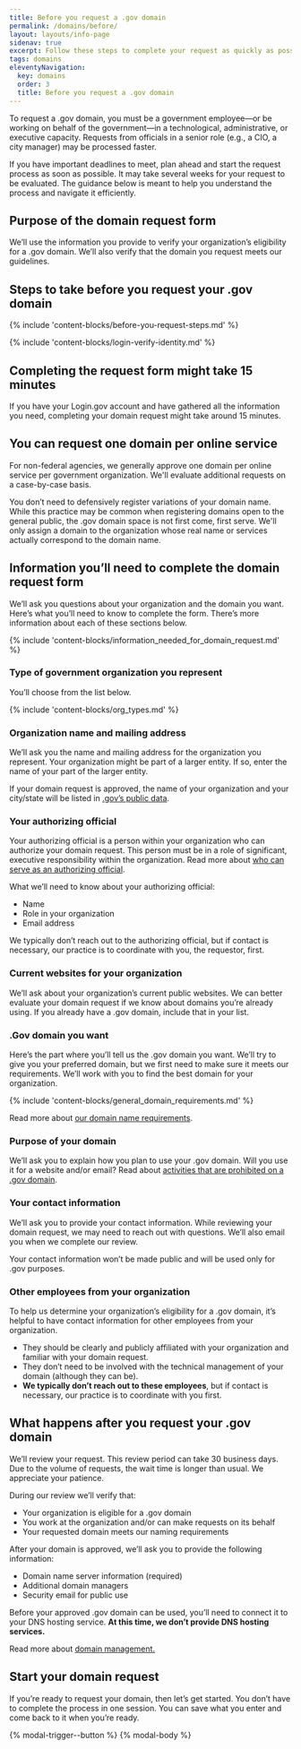 ```yaml
---
title: Before you request a .gov domain
permalink: /domains/before/
layout: layouts/info-page
sidenav: true
excerpt: Follow these steps to complete your request as quickly as possible
tags: domains
eleventyNavigation:
  key: domains
  order: 3
  title: Before you request a .gov domain
---
```


To request a .gov domain, you must be a government employee—or be working on behalf of the government—in a technological, administrative, or executive capacity. Requests from officials in a senior role (e.g., a CIO, a city manager) may be processed faster.
 
If you have important deadlines to meet, plan ahead and start the request process as soon as possible. It may take several weeks for your request to be evaluated. The guidance below is meant to help you understand the process and navigate it efficiently. 

## Purpose of the domain request form

We’ll use the information you provide to verify your organization’s eligibility for a .gov domain. We’ll also verify that the domain you request meets our guidelines. 

## Steps to take before you request your .gov domain

{% include 'content-blocks/before-you-request-steps.md' %}

{% include 'content-blocks/login-verify-identity.md' %}

## Completing the request form might take 15 minutes

If you have your Login.gov account and have gathered all the information you need, completing your domain request might take around 15 minutes.

<span id="one-domain-per-service"></span>
## You can request one domain per online service

For non-federal agencies, we generally approve one domain per online service per government organization. We'll evaluate additional requests on a case-by-case basis.

You don’t need to defensively register variations of your domain name. While this practice may be common when registering domains open to the general public, the .gov domain space is not first come, first serve. We'll only assign a domain to the organization whose real name or services actually correspond to the domain name.

## Information you’ll need to complete the domain request form

We’ll ask you questions about your organization and the domain you want. Here’s what you’ll need to know to complete the form. There’s more information about each of these sections below.

{% include 'content-blocks/information_needed_for_domain_request.md' %}

### Type of government organization you represent

You’ll choose from the list below. 

{% include 'content-blocks/org_types.md' %}

### Organization name and mailing address

We’ll ask you the name and mailing address for the organization you represent. Your organization might be part of a larger entity. If so, enter the name of your part of the larger entity. 

If your domain request is approved, the name of your organization and your city/state will be listed in [.gov’s public data](../../about/data/).

### Your authorizing official

Your authorizing official is a person within your organization who can authorize your domain request. This person must be in a role of significant, executive responsibility within the organization. Read more about [who can serve as an authorizing official](../eligibility/#you-must-have-approval-from-an-authorizing-official-within-your-organization).

What we’ll need to know about your authorizing official:
- Name
- Role in your organization
- Email address

We typically don’t reach out to the authorizing official, but if contact is necessary, our practice is to coordinate with you, the requestor, first. 

### Current websites for your organization

We’ll ask about your organization’s current public websites. We can better evaluate your domain request if we know about domains you’re already using. If you already have a .gov domain, include that in your list.

### .Gov domain you want

Here’s the part where you’ll tell us the .gov domain you want. We’ll try to give you your preferred domain, but we first need to make sure it meets our requirements. We’ll work with you to find the best domain for your organization.

{% include 'content-blocks/general_domain_requirements.md' %}

Read more about [our domain name requirements](../choosing/).

### Purpose of your domain

We’ll ask you to explain how you plan to use your .gov domain. Will you use it for a website and/or email? Read about [activities that are prohibited on a .gov domain](../requirements/).

### Your contact information
We’ll ask you to provide your contact information. While reviewing your domain request, we may need to reach out with questions. We’ll also email you when we complete our review.

Your contact information won’t be made public and will be used only for .gov purposes.

### Other employees from your organization

To help us determine your organization’s eligibility for a .gov domain, it’s helpful to have contact information for other employees from your organization.

- They should be clearly and publicly affiliated with your organization and familiar with your domain request. 
- They don’t need to be involved with the technical management of your domain (although they can be).
- **We typically don’t reach out to these employees**, but if contact is necessary, our practice is to coordinate with you first.

<span id="what-happens-after-you-request-your-gov-domain"></span>
## What happens after you request your .gov domain

We’ll review your request. This review period can take 30 business days. Due to the volume of requests, the wait time is longer than usual. We appreciate your patience. 

During our review we’ll verify that:
- Your organization is eligible for a .gov domain
- You work at the organization and/or can make requests on its behalf 
- Your requested domain meets our naming requirements 

After your domain is approved, we’ll ask you to provide the following information:
- Domain name server information (required)
- Additional domain managers
- Security email for public use

Before your approved .gov domain can be used, you’ll need to connect it to your DNS hosting service. **At this time, we don’t provide DNS hosting services.**

Read more about [domain management.](../../help/domain-management/)


## Start your domain request

If you’re ready to request your domain, then let’s get started. You don’t have to complete the process in one session. You can save what you enter and come back to it when you’re ready. 

{% modal-trigger--button %}
{% modal-body %}
 
